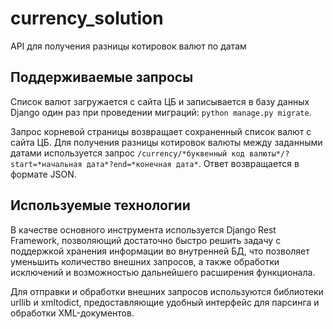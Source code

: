 # currency_solution
API для получения разницы котировок валют по датам

## Поддерживаемые запросы

Список валют загружается с сайта ЦБ и записывается в базу данных Django один раз при проведении миграций: `python manage.py migrate`.

Запрос корневой страницы возвращает сохраненный список валют с сайта ЦБ. Для получения разницы котировок валюты между заданными датами используется запрос `/currency/*буквенный код валюты*/?start=*начальная дата*?end=*конечная дата*`. Ответ возвращается в формате JSON.

## Используемые технологии

В качестве основного инструмента используется Django Rest Framework, позволяющий достаточно быстро решить задачу с поддержкой хранения информации во внутренней БД, что позволяет уменьшить количество внешних запросов, а также обработки исключений и возможностью дальнейшего расширения функционала.

Для отправки и обработки внешних запросов используются библиотеки urllib и xmltodict, предоставляющие удобный интерфейс для парсинга и обработки XML-документов.
